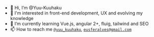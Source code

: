- 👋 Hi, I’m @Yuu-Kuuhaku
- 👀 I'm interested in front-end development, UX and evolving my knowledge
- 🌱 I’m currently learning Vue.js, angular 2+, fluig, tailwind and SEO
- 📫 How to reach me [`@yuu_kuuhaku`](https://twitter.com/yuu_kuuhaku), [`eusferalves@gmail.com`](mailto:eusferalves@gmail.com)

<!---
Yuu-Kuuhaku/Yuu-Kuuhaku is a ✨ special ✨ repository because its `README.md` (this file) appears on your GitHub profile.
You can click the Preview link to take a look at your changes.
--->
